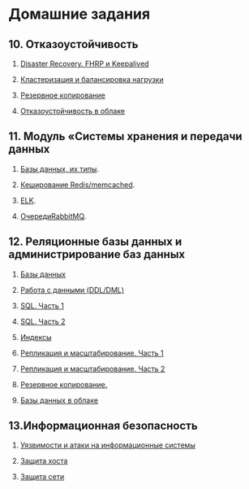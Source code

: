 # Домашние задания

## 10. Отказоустойчивость

1. [Disaster Recovery. FHRP и Keepalived](https://github.com/Toha-B/sysdb-/blob/main/10-01.md)

2. [Кластеризация и балансировка нагрузки](https://github.com/Toha-B/sysdb-/blob/main/10-02.md)

3. [Резервное копирование](https://github.com/Toha-B/sysdb-/blob/main/10-03.md)

4. [Отказоустойчивость в облаке](https://github.com/Toha-B/sysdb-/blob/main/10-04.md)

## 11. Модуль «Системы хранения и передачи данных

1. [Базы данных, их типы](https://github.com/Toha-B/sysdb-/blob/main/11-01.md).

2. [Кеширование Redis/memcached](https://github.com/Toha-B/sysdb-/blob/main/11-02.md).

3. [ELK](https://github.com/Toha-B/sysdb-/blob/main/11-03.md).

4. [ОчередиRabbitMQ](https://github.com/Toha-B/sysdb-/blob/main/11-04.md).

## 12. Реляционные базы данных и администрирование баз данных

1. [Базы данных](https://github.com/Toha-B/sysdb-/blob/main/12-01.md)

2. [Работа с данными (DDL/DML)](https://github.com/Toha-B/sysdb-/blob/main/12-02.md)

3. [SQL. Часть 1](https://github.com/Toha-B/sysdb-/blob/main/12-03.md)
   
4. [SQL. Часть 2](https://github.com/Toha-B/sysdb-/blob/main/12-04.md)

5. [Индексы](https://github.com/Toha-B/sysdb-/blob/main/12-05.md)

6. [Репликация и масштабирование. Часть 1](https://github.com/Toha-B/sysdb-/blob/main/12-06.md)

7. [Репликация и масштабирование. Часть 2](https://github.com/Toha-B/sysdb-/blob/main/12-07.md)

8. [Резервное копирование.]()

9. [Базы данных в облаке]()

## 13.Информационная безопасность

1. [Уязвимости и атаки на информационные системы](https://github.com/Toha-B/sysdb-/blob/main/13-01.md)

2. [Защита хоста](https://github.com/Toha-B/sysdb-/blob/main/13-02.md)

3. [Защита сети](https://github.com/Toha-B/sysdb-/blob/main/13-03.md)

